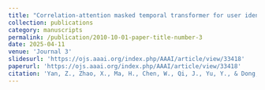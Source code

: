 ```yaml
---
title: "Correlation-attention masked temporal transformer for user identity linkage using heterogeneous mobility data"
collection: publications
category: manuscripts
permalink: /publication/2010-10-01-paper-title-number-3
date: 2025-04-11
venue: 'Journal 3'
slidesurl: 'https://ojs.aaai.org/index.php/AAAI/article/view/33418'
paperurl: 'https://ojs.aaai.org/index.php/AAAI/article/view/33418'
citation: 'Yan, Z., Zhao, X., Ma, H., Chen, W., Qi, J., Yu, Y., & Dong, J. (2025). Correlation-Attention Masked Temporal Transformer for User Identity Linkage Using Heterogeneous Mobility Data. Proceedings of the AAAI Conference on Artificial Intelligence, 39(12), 12999-13007.'
---
```



